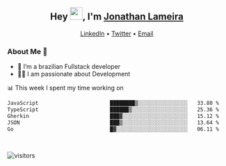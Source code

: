 <h2 align="center">Hey <img src="https://github.com/TheDudeThatCode/TheDudeThatCode/blob/master/Assets/Hi.gif" width="29">, I'm <a href="https://www.linkedin.com/in/jonathanlameira/">Jonathan Lameira</a></h2>
<p align="center">
  <a href="https://www.linkedin.com/in/jonathanlameira/">LinkedIn</a> •
  <a href="https://twitter.com/jlameira">Twitter</a> •
  <a href="mailto:jlameira@gmail.com">Email</a>
</p>

### About Me 🚀
- 🌱  I’m a brazilian Fullstack developer</br>
- 👨‍💻  I am passionate about Development</br>

<!-- ![Jonathan Lameira github stats](https://github-readme-stats.vercel.app/api?username=jlameirameli&show_icons=true&hide_border=true)&nbsp;&nbsp; -->

📊 This week I spent my time working on
<!--START_SECTION:waka-->

```txt
JavaScript                       ████████▒░░░░░░░░░░░░░░░░   33.80 %
TypeScript                       ██████▒░░░░░░░░░░░░░░░░░░   25.36 %
Gherkin                          ███▓░░░░░░░░░░░░░░░░░░░░░   15.12 %
JSON                             ███▒░░░░░░░░░░░░░░░░░░░░░   13.64 %
Go                               █▓░░░░░░░░░░░░░░░░░░░░░░░   06.11 %
```

<!--END_SECTION:waka-->

<br />

![visitors](https://visitor-badge.laobi.icu/badge?page_id=jlameira.jlameira)
